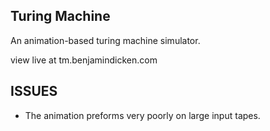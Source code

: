 ## Turing Machine
An animation-based turing machine simulator.

view live at tm.benjamindicken.com

## ISSUES
- The animation preforms very poorly on large input tapes.

